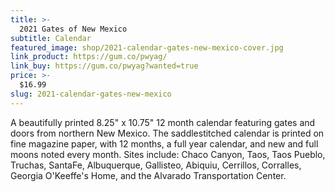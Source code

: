 ```yaml
---
title: >-
  2021 Gates of New Mexico
subtitle: Calendar
featured_image: shop/2021-calendar-gates-new-mexico-cover.jpg
link_product: https://gum.co/pwyag/
link_buy: https://gum.co/pwyag?wanted=true
price: >-
  $16.99
slug: 2021-calendar-gates-new-mexico
---
```


A beautifully printed 8.25" x 10.75" 12 month calendar featuring gates and doors from northern New Mexico. The saddlestitched calendar is printed on fine magazine paper, with 12 months, a full year calendar, and new and full moons noted every month. Sites include: Chaco Canyon, Taos, Taos Pueblo, Truchas, SantaFe, Albuquerque, Gallisteo, Abiquiu, Cerrillos, Corralles, Georgia O'Keeffe's Home, and the Alvarado Transportation Center.

